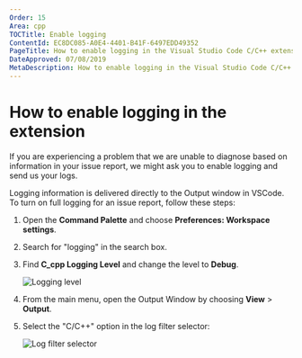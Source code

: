 ```yaml
---
Order: 15
Area: cpp
TOCTitle: Enable logging
ContentId: EC8DC085-A0E4-4401-B41F-6497EDD49352
PageTitle: How to enable logging in the Visual Studio Code C/C++ extension
DateApproved: 07/08/2019
MetaDescription: How to enable logging in the Visual Studio Code C/C++ extension
---
```


# How to enable logging in the extension

If you are experiencing a problem that we are unable to diagnose based on information in your issue report, we might ask you to enable logging and send us your logs.

Logging information is delivered directly to the Output window in VSCode. To turn on full logging for an issue report, follow these steps:

1. Open the **Command Palette** and choose **Preferences: Workspace settings**.
1. Search for "logging" in the search box.
1. Find **C_cpp Logging Level** and change the level to **Debug**.

   ![Logging level](images/cpp/logging-level.png)

1. From the main menu, open the Output Window by choosing **View** > **Output**.

1. Select the "C/C++" option in the log filter selector:

   ![Log filter selector](images/cpp/log-filter-selector.png)
